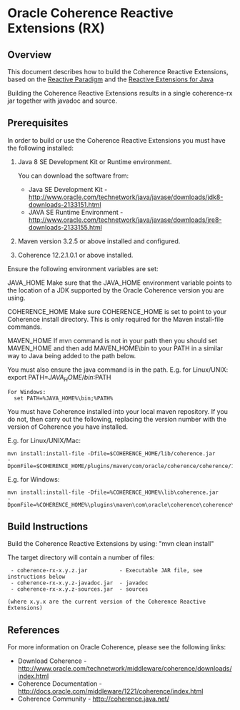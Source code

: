 Oracle Coherence Reactive Extensions (RX)
=========================================

Overview
--------

  This document describes how to build the Coherence Reactive Extensions, based on
  the [Reactive Paradigm](https://en.wikipedia.org/wiki/Reactive_programming) and the
  [Reactive Extensions for Java](http://reactivex.io/)

  Building the Coherence Reactive Extensions results in a single coherence-rx jar together with javadoc and source.

Prerequisites
-------------

  In order to build or use the Coherence Reactive Extensions you must have the following installed:

  1. Java 8 SE Development Kit or Runtime environment.

     You can download the software from:
     - Java SE Development Kit - http://www.oracle.com/technetwork/java/javase/downloads/jdk8-downloads-2133151.html
     - JAVA SE Runtime Environment - http://www.oracle.com/technetwork/java/javase/downloads/jre8-downloads-2133155.html

  2. Maven version 3.2.5 or above installed and configured.
  3. Coherence 12.2.1.0.1 or above installed.

  Ensure the following environment variables are set:

  JAVA_HOME
    Make sure that the JAVA_HOME environment variable points to the location of a JDK supported by the
    Oracle Coherence version you are using.

  COHERENCE_HOME
    Make sure COHERENCE_HOME is set to point to your Coherence install directory.
    This is only required for the Maven install-file commands.

  MAVEN_HOME
    If mvn command is not in your path then you should set MAVEN_HOME and then add MAVEN_HOME\bin to your PATH
    in a similar way to Java being added to the path below.

  You must also ensure the java command is in the path.
    E.g. for Linux/UNIX:
      export PATH=$JAVA_HOME/bin:$PATH

    For Windows:
      set PATH=%JAVA_HOME%\bin;%PATH%

  You must have Coherence installed into your local maven repository. If you
  do not, then carry out the following, replacing the version number with the version
  of Coherence you have installed.

  E.g. for Linux/UNIX/Mac:

    mvn install:install-file -Dfile=$COHERENCE_HOME/lib/coherence.jar      -DpomFile=$COHERENCE_HOME/plugins/maven/com/oracle/coherence/coherence/12.2.1/coherence.12.2.1.pom

  E.g. for Windows:

    mvn install:install-file -Dfile=%COHERENCE_HOME%\lib\coherence.jar      -DpomFile=%COHERENCE_HOME%\plugins\maven\com\oracle\coherence\coherence\12.2.1\coherence.12.2.1.pom

Build Instructions
------------------

  Build the Coherence Reactive Extensions by using:
     "mvn clean install"

  The target directory will contain a number of files:

     - coherence-rx-x.y.z.jar          - Executable JAR file, see instructions below
     - coherence-rx-x.y.z-javadoc.jar  - javadoc
     - coherence-rx-x.y.z-sources.jar  - sources

    (where x.y.x are the current version of the Coherence Reactive Extensions)

References
----------
   For more information on Oracle Coherence, please see the following links:
   - Download Coherence - http://www.oracle.com/technetwork/middleware/coherence/downloads/index.html
   - Coherence Documentation - http://docs.oracle.com/middleware/1221/coherence/index.html
   - Coherence Community - http://coherence.java.net/